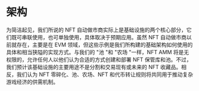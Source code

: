 # 架构

为简洁起见，我们所说的 NFT 自动做市商实际上是基础设施的两个核心部分，它们既可串联使用，也可单独使用，具体取决于预期应用。虽然 NFT 自动做市商以前就存在，主要是在 EVM 领域，但这些示例是我们所构建的基础架构如何使用的具体和相当狭隘的实现方式。与我们的 "池 "和 "农场 "一样，NFT AMM 将是无权限的，允许任何人以他们认为合适的方式创建和部署 NFT 保管库和池。不过，我们预计该基础设施的主要用途不是分割和交易现有或未来的 NFT 收藏品。相反，我们认为 NFT 零碎化、池、农场、NFT 和代币转让规则将共同用于推动复杂游戏经济的供需机制。
